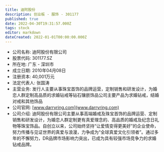 ```yaml
---
title: 迪阿股份
description: 创业板 - 服饰 - 301177
published: true
date: 2022-04-30T19:31:57.000Z
tags: stock
editor: markdown
dateCreated: 2022-01-01T00:00:00.000Z
---
```


- 公司名称: 迪阿股份有限公司
- 股票代码: 301177.SZ
- 所在地: 广东 - 深圳市
- 成立日期: 2010年04月08日
- 注册资本: 40,001万元
- 法定代表人: 张国涛
- 主营业务: 发行人主要从事珠宝首饰的品牌运营，定制销售和研发设计，为婚恋人群定制高品质的求婚钻戒等钻石镶嵌饰品公司主要产品为求婚钻戒，结婚对戒和其他饰品
- 公司官网: [www.darryring.com](www.darryring.com)
- 公司介绍: 迪阿股份有限公司主要从事高端婚戒及珠宝首饰的品牌运营、定制销售和研发设计，为婚恋人群定制更有真爱理念的、高品质的婚戒及纪念日礼物等珠宝饰品。自创立以来，公司始终坚持“让爱情变得更美好”的企业使命，努力传播与见证世界的真爱与浪漫，力争成为“全球真爱文化引领者”。通过多年的不懈努力，DR品牌市场影响力突出，已成为具有较强市场竞争力的求婚钻戒品牌。


